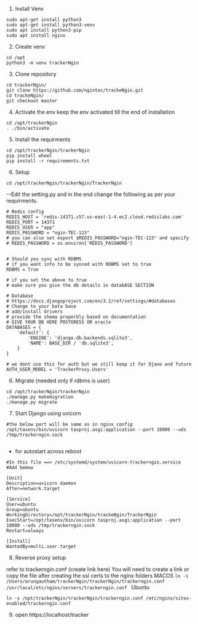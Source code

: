 1. Install Venv
```
sudo apt-get install python3
sudo apt-get install python3-venv
sudo apt install python3-pip
sudo apt install nginx
```

2. Create venv
```
cd /opt
python3 -m venv trackerNgin
```

3. Clone repository
```
cd trackerNgin/
git clone https://github.com/ngintec/trackeNgin.git
cd trackeNgin/
git checkout master
```

4. Activate the env keep the env activated till the end of installation
```
cd /opt/trackerNgin
. ./bin/activate
```

5. Install the requirments
```
cd /opt/trackerNgin/trackerNgin
pip install wheel
pip install -r requirements.txt
```
6. Setup
```
cd /opt/trackerNgin/trackerNgin/TrackerNgin
```
--Edit the setting.py and in the end change the following as per your requirments.
```
# Redis config
REDIS_HOST = 'redis-14371.c57.us-east-1-4.ec2.cloud.redislabs.com'
REDIS_PORT = 14371
REDIS_USER = "app"
REDIS_PASSWORD = "ngin-TEC-123" 
# you can also set export $REDIS_PASSWORD="ngin-TEC-123" and specify
# REDIS_PASSWORD = os.environ['REDIS_PASSWORD']


# Should you sync with RDBMS
# if you want info to be synced with RDBMS set to true
RDBMS = True

# if you set the above to true
# make sure you give the db details in databASE SECTION

# Database
# https://docs.djangoproject.com/en/3.2/ref/settings/#databases
# Change to your bata base 
# add/install drivers
# provide the shema properbly based on documentation
# GIVE YOUR DB HERE POSTGRESS OR oracle
DATABASES = {
    'default': {
        'ENGINE': 'django.db.backends.sqlite3',
        'NAME': BASE_DIR / 'db.sqlite3',
    }
}

# we dont use this for auth but we still keep it for Djano and future
AUTH_USER_MODEL = 'TrackerProxy.Users'
```
6. Migrate (needed only if rdbms is user)

```
cd /opt/trackerNgin/trackerNgin
./manage.py makemigration
./manage.py migrate
```


7. Start Django using uvicorn

```
#the below port will be same as in nginx config
/opt/tasenv/bin/uvicorn tasproj.asgi:application --port 10000 --uds /tmp/trackerngin.sock
 
```

* for autostart across reboot
```
#In this file ==> /etc/systemd/system/uvicorn-trackerngin.service 
#Add bemow

[Unit]
Description=uvicorn daemon
After=network.target

[Service]
User=ubuntu
Group=ubuntu
WorkingDirectory=/opt/trackerNgin/trackeNgin/TrackerNgin
ExecStart=/opt/tasenv/bin/uvicorn tasproj.asgi:application --port 10000 --uds /tmp/trackerngin.sock
Restart=always

[Install]
WantedBy=multi.user.target

```

8. Reverse proxy setup

refer to trackerngin.conf (create link here)
You will need to create a link or copy the file after creating the ssl certs to the nginx folders
MACOS
``
ln -s /Users/arungautham/trackerNgin/trackerNgin/trackerngin.conf /usr/local/etc/nginx/servers/trackerngin.conf 
``
Ubuntu
```
ln -s /opt/trackerNgin/trackerNgin/trackerngin.conf /etc/nginx/sites-enabled/trackerngin.conf 

```

9. open https://localhost/tracker




